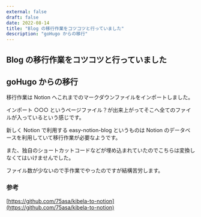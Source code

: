 ```yaml
---
external: false
draft: false
date: 2022-08-14
title: "Blog の移行作業をコツコツと行っていました"
description: "goHugo からの移行"
---
```


## Blog の移行作業をコツコツと行っていました

## goHugo からの移行

移行作業は Notion へこれまでのマークダウンファイルをインポートしました。

インポート ○○○ というページファイル？が出来上がってそこへ全てのファイルが入っているという感じです。

新しく Notion で利用する easy-notion-blog というものは Notion のデータベースを利用していて移行作業が必要なようです。

また、独自のショートカットコードなどが埋め込まれていたのでこちらは変換しなくてはいけませんでした。

ファイル数が少ないので手作業でやったのですが結構苦労します。

### 参考

[https://github.com/75asa/kibela-to-notion](https://github.com/75asa/kibela-to-notion)
